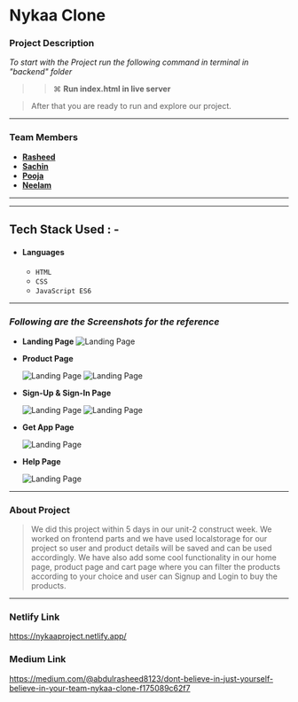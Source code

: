 # Nykaa Clone

### Project Description

_To start with the Project run the following command in terminal in "backend" folder_

> > ⌘ **Run index.html in live server**

> After that you are ready to run and explore our project.

---

### Team Members

- **[Rasheed](https://github.com/rasheed8123)**
- **[Sachin ](https://github.com/sachin-rock)**
- **[Pooja](https://github.com/waghchaurepooja)**
- **[Neelam](https://github.com/Neelam2026)**

---

---

## Tech Stack Used : -

- #### Languages
  - `HTML`
  - `CSS`
  - `JavaScript ES6`


---

### _Following are the Screenshots for the reference_

- **Landing Page**
  ![Landing Page](https://miro.medium.com/max/3840/1*sykT_cXVDMoH6kF_J4FjPg.png)

- **Product Page**

  ![Landing Page](https://miro.medium.com/max/2400/1*ELIjw1o7p02DQt4YphbXEA.png)
  ![Landing Page](https://miro.medium.com/max/2400/1*iRnuQBCoi_YdBdTTU9onYA.png)

- **Sign-Up & Sign-In Page**

  ![Landing Page](https://miro.medium.com/max/2400/1*pb_S97teGW_93SgyU3QEwg.png)
  ![Landing Page](https://miro.medium.com/max/2400/1*APKryfh4sxXAnzSUOSSK8Q.png)


- **Get App Page**

  ![Landing Page](https://miro.medium.com/max/2400/1*6Nb4-tgNNyrukLI2q4GTPQ.png)

- **Help Page**

  ![Landing Page](https://miro.medium.com/max/2400/1*mUewfwiq9TZ1HMZ5cHQAqQ.png)

---

### About Project

> We did this project within 5 days in our unit-2 construct week. We worked on frontend parts and we have used localstorage for our project so user and product details will be saved and can be used accordingly. We have also add some cool functionality in our home page, product page and cart page where you can filter the products according to your choice and user can Signup and Login to buy the products.

---



### Netlify Link
https://nykaaproject.netlify.app/


### Medium Link

https://medium.com/@abdulrasheed8123/dont-believe-in-just-yourself-believe-in-your-team-nykaa-clone-f175089c62f7
